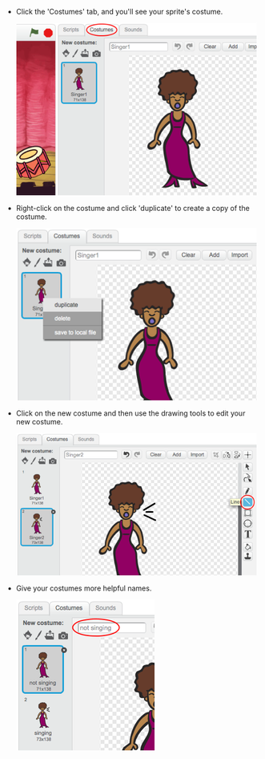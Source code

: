 + Click the 'Costumes' tab, and you'll see your sprite's costume.

	![screenshot](images/singer-costume.png)

+ Right-click on the costume and click 'duplicate' to create a copy of the costume.

	![screenshot](images/singer-duplicate.png)

+ Click on the new costume and then use the drawing tools to edit your new costume.

	![screenshot](images/singer-click.png)

+ Give your costumes more helpful names.

	![screenshot](images/singer-name.png)